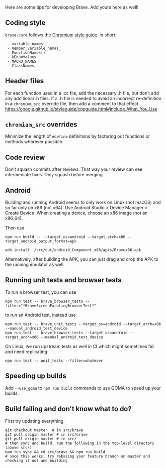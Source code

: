 Here are some tips for developing Brave. Add yours here as well!

## Coding style

`brave-core` follows the [Chromium style guide](https://google.github.io/styleguide/cppguide.html). In short:
```
 - variable_names
 - member_variable_names_
 - FunctionNames()
 - kEnumValues
 - MACRO_NAMES
 - ClassNames
```

## Header files
For each function used in a .cc file, add the necessary .h file, but don’t add any additional .h files. If a .h file is needed to avoid an incorrect re-definition in a `chromium_src` override file, then add a comment to that effect. https://google.github.io/styleguide/cppguide.html#Include_What_You_Use

## `chromium_src` overrides
Minimize the length of `#define` definitions by factoring out functions or methods wherever possible.

## Code review

Don’t squash commits after reviews. That way your review can see intermediate fixes. Only squash before merging.

## Android

Building and running Android seems to only work on Linux (not macOS) and so far only on x86 (not x64). Use Android Studio > Device Manager > Create Device. When creating a device, choose an x86 image (not an x86_64).

Then use 
```
npm run build -- --target_os=android --target_arch=x86 --target_android_output_format=apk
```

```
adb install ./src/out/android_Component_x86/apks/Bravex86.apk
```

Alternatively, after building the APK, you can just drag and drop the APK to the running emulator as well. 

## Running unit tests and browser tests
To run a browser test, you can use
```
npm run test -- brave_browser_tests --filter="*BraveScreenFarblingBrowserTest*"
```
to run an Android test, instead use
```
npm run test -- brave_unit_tests --target_os=android --target_arch=x86 --manual_android_test_device
npm run test -- brave_browser_tests --target_os=android --target_arch=x86 --manual_android_test_device
```

On Linux, we run upstream tests as well in CI which might sometimes fail and need replicating:
```
npm run test -- unit_tests --filter=whatever
```

## Speeding up builds
Add `--use_goma` to `npm run build` commands to use GOMA to speed up your builds.

## Build failing and don't know what to do?

First try updating everything:
```
git checkout master  # in src/brave
git pull origin master # in src/brave
git pull origin master # in src/
# then sync and build, run the following in the top-level directory (above src/)
npm run sync && cd src/brave && npm run build 
# once this works, try rebasing your feature branch on master and checking it out and building
```
